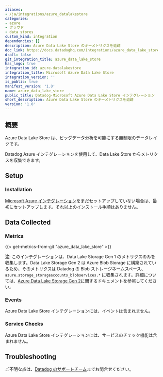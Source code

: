 ```yaml
---
aliases:
- /ja/integrations/azure_datalakestore
categories:
- azure
- クラウド
- data stores
custom_kind: integration
dependencies: []
description: Azure Data Lake Store のキーメトリクスを追跡
doc_link: https://docs.datadoghq.com/integrations/azure_data_lake_store/
draft: false
git_integration_title: azure_data_lake_store
has_logo: true
integration_id: azure-datalakestore
integration_title: Microsoft Azure Data Lake Store
integration_version: ''
is_public: true
manifest_version: '1.0'
name: azure_data_lake_store
public_title: Datadog-Microsoft Azure Data Lake Store インテグレーション
short_description: Azure Data Lake Store のキーメトリクスを追跡
version: '1.0'
---
```


<!--  SOURCED FROM https://github.com/DataDog/dogweb -->
## 概要

Azure Data Lake Store は、ビッグデータ分析を可能にする無制限のデータレイクです。

Datadog Azure インテグレーションを使用して、Data Lake Store からメトリクスを収集できます。

## Setup

### Installation

[Microsoft Azure インテグレーション][1]をまだセットアップしていない場合は、最初にセットアップします。それ以上のインストール手順はありません。

## Data Collected

### Metrics
{{< get-metrics-from-git "azure_data_lake_store" >}}


**注**: このインテグレーションは、Data Lake Storage Gen 1 のメトリクスのみを収集します。Data Lake Storage Gen 2 は Azure Blob Storage に構築されているため、そのメトリクスは Datadog の Blob ストレージネームスペース、`azure.storage_storageaccounts_blobservices.*` に収集されます。詳細については、[Azure Data Lake Storage Gen 2][3]に関するドキュメントを参照してください。

### Events

Azure Data Lake Store インテグレーションには、イベントは含まれません。

### Service Checks

Azure Data Lake Store インテグレーションには、サービスのチェック機能は含まれません。

## Troubleshooting

ご不明な点は、[Datadog のサポートチーム][4]までお問合せください。

[1]: https://docs.datadoghq.com/ja/integrations/azure/
[2]: https://github.com/DataDog/dogweb/blob/prod/integration/azure_data_lake_store/azure_data_lake_store_metadata.csv
[3]: https://docs.microsoft.com/en-us/azure/storage/blobs/data-lake-storage-introduction
[4]: https://docs.datadoghq.com/ja/help/